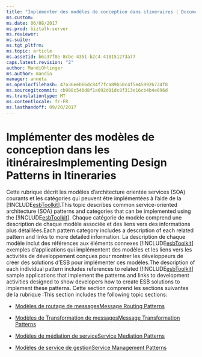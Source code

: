 ```yaml
---
title: "Implémenter des modèles de conception dans itinéraires | Documents Microsoft"
ms.custom: 
ms.date: 06/08/2017
ms.prod: biztalk-server
ms.reviewer: 
ms.suite: 
ms.tgt_pltfrm: 
ms.topic: article
ms.assetid: b6a37f8e-8cbe-4351-b2c4-418151273a77
caps.latest.revision: "2"
author: MandiOhlinger
ms.author: mandia
manager: anneta
ms.openlocfilehash: 47a36eeb66dc84f7fca89b50c4f5e459926724f8
ms.sourcegitcommit: cb908c540d8f1a692d01dc8f313e16cb4b4e696d
ms.translationtype: MT
ms.contentlocale: fr-FR
ms.lasthandoff: 09/20/2017
---
```

# <a name="implementing-design-patterns-in-itineraries"></a><span data-ttu-id="ea49f-102">Implémenter des modèles de conception dans les itinéraires</span><span class="sxs-lookup"><span data-stu-id="ea49f-102">Implementing Design Patterns in Itineraries</span></span>
<span data-ttu-id="ea49f-103">Cette rubrique décrit les modèles d’architecture orientée services (SOA) courants et les catégories qui peuvent être implémentées à l’aide de la [!INCLUDE[esbToolkit](../includes/esbtoolkit-md.md)].</span><span class="sxs-lookup"><span data-stu-id="ea49f-103">This topic describes common service-oriented architecture (SOA) patterns and categories that can be implemented using the [!INCLUDE[esbToolkit](../includes/esbtoolkit-md.md)].</span></span> <span data-ttu-id="ea49f-104">Chaque catégorie de modèle comprend une description de chaque modèle associée et des liens vers des informations plus détaillées.</span><span class="sxs-lookup"><span data-stu-id="ea49f-104">Each pattern category includes a description of each related pattern and links to more detailed information.</span></span> <span data-ttu-id="ea49f-105">La description de chaque modèle inclut des références aux éléments connexes [!INCLUDE[esbToolkit](../includes/esbtoolkit-md.md)] exemples d’applications qui implémentent des modèles et les liens vers les activités de développement conçues pour montrer les développeurs de créer des solutions d’ESB pour implémenter ces modèles.</span><span class="sxs-lookup"><span data-stu-id="ea49f-105">The description of each individual pattern includes references to related [!INCLUDE[esbToolkit](../includes/esbtoolkit-md.md)] sample applications that implement the patterns and links to development activities designed to show developers how to create ESB solutions to implement these patterns.</span></span> <span data-ttu-id="ea49f-106">Cette section comprend les sections suivantes de la rubrique :</span><span class="sxs-lookup"><span data-stu-id="ea49f-106">This section includes the following topic sections:</span></span>  
  
-   [<span data-ttu-id="ea49f-107">Modèles de routage de messages</span><span class="sxs-lookup"><span data-stu-id="ea49f-107">Message Routing Patterns</span></span>](../esb-toolkit/message-routing-patterns.md)  
  
-   [<span data-ttu-id="ea49f-108">Modèles de Transformation de messages</span><span class="sxs-lookup"><span data-stu-id="ea49f-108">Message Transformation Patterns</span></span>](../esb-toolkit/message-transformation-patterns.md)  
  
-   [<span data-ttu-id="ea49f-109">Modèles de médiation de service</span><span class="sxs-lookup"><span data-stu-id="ea49f-109">Service Mediation Patterns</span></span>](../esb-toolkit/service-mediation-patterns.md)  
  
-   [<span data-ttu-id="ea49f-110">Modèles de service de gestion</span><span class="sxs-lookup"><span data-stu-id="ea49f-110">Service Management Patterns</span></span>](../esb-toolkit/service-management-patterns.md)